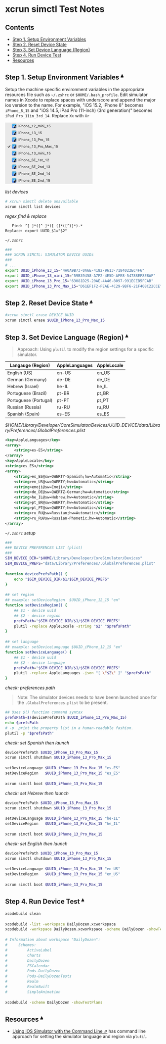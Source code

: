 # xcrun simctl Test Notes

## Contents <a id="contents"></a>
* [Step 1. Setup Environment Variables](#step-1-setup-environment-variables-)
* [Step 2. Reset Device State](#step-2-reset-device-state-)
* [Step 3. Set Device Language (Region)](#step-3-set-device-language-region-)
* [Step 4. Run Device Test](#step-4-run-device-test-)
* [Resources](#resources-)

## Step 1. Setup Environment Variables <a id="step-1-setup-environment-variables-"></a><sup>[▴](#contents)</sup>

Setup the machine specific environment variables in the appropriate resources file such as `~/.zshrc` or `$HOME/.bash_profile`. Edit simulator names in Xcode to replace spaces with underscore and append the major ios version to the name. For example, "iOS 15.2, iPhone 8" becomes `iPhone_8_15` and "iOS 14.5, iPad Pro (11-inch) (3rd generation)" becomes `iPad_Pro_11in_3rd_14`. Replace `Xʀ` with `Xr`

![](XcrunSimctlTestNotes_files/SimulatorList.png)

_list devices_

``` sh
# xcrun simctl delete unavailable
xcrun simctl list devices
```

_regex find & replace_

``` regex
   Find: ^[ ]*([^ ]*)[ (]*([^)]*).*
Replace: export UUID_$1="$2"
```

_`~/.zshrc`_

``` sh
###
### XCRUN SIMCTL: SIMULATOR DEVICE UUIDs
###
# ...
export UUID_iPhone_13_15="4A0A9B73-0A6E-4182-9613-7184022EC4F6"
export UUID_iPhone_13_mini_15="59B39458-A7F2-4E5D-AFE8-54788EF8E8AF"
export UUID_iPhone_13_Pro_15="63081D25-20AE-4A46-8097-991ECEB5FCAB"
export UUID_iPhone_13_Pro_Max_15="D61EF1F2-FEAE-4C29-9BF6-21F408C22CCE"
```

## Step 2. Reset Device State <a id="step-2-reset-device-state-"></a><sup>[▴](#contents)</sup>

``` sh
#xcrun simctl erase DEVICE_UUID
xcrun simctl erase $UUID_iPhone_13_Pro_Max_15
```

## Step 3. Set Device Language (Region) <a id="step-3-set-device-language-region-"></a><sup>[▴](#contents)</sup>

> Approach: Using `plutil` to modify the region settings for a specific simulator.

| Langauge (Region)     | AppleLanguages | AppleLocale |
|-----------------------|----------------|-------------|
| English (US)          | en-US          | en_US       |
| German (Germany)      | de-DE          | de_DE       |
| Hebrew (Israel)       | he-IL          | he_IL       |
| Portuguese (Brazil)   | pt-BR          | pt_BR       |
| Portuguese (Portugal) | pt-PT          | pt_PT       |
| Russian (Russia)      | ru-RU          | ru_RU       |
| Spanish (Spain)       | es-ES          | es_ES       |

_$HOME/Library/Developer/CoreSimulator/Devices/UUID_DEVICE/data/Library/Preferences/.GlobalPreferences.plist_

``` xml
<key>AppleLanguages</key>
<array>
    <string>es-ES</string>
</array>
<key>AppleLocale</key>
<string>es_ES</string>
<array>
    <string>es_ES@sw=QWERTY-Spanish;hw=Automatic</string>
    <string>en_US@sw=QWERTY;hw=Automatic</string>
    <string>emoji@sw=Emoji</string>
    <string>de_DE@sw=QWERTZ-German;hw=Automatic</string>
    <string>he_IL@sw=Hebrew;hw=Automatic</string>
    <string>pt_BR@sw=QWERTY;hw=Automatic</string>
    <string>pt_PT@sw=QWERTY;hw=Automatic</string>
    <string>ru_RU@sw=Russian;hw=Automatic</string>
    <string>ru_RU@sw=Russian-Phonetic;hw=Automatic</string>
</array>
```

_`~/.zshrc` setup_

``` sh
###
### DEVICE PREFERENCES LIST (plist)
###
SIM_DEVICE_DIR="$HOME/Library/Developer/CoreSimulator/Devices"
SIM_DEVICE_PREFS="data/Library/Preferences/.GlobalPreferences.plist"

function devicePrefsPath() {
    echo "$SIM_DEVICE_DIR/$1/$SIM_DEVICE_PREFS"
}

## set region
## example: setDeviceRegion  $UUID_iPhone_12_15 "en"
function setDeviceRegion() {
    ## $1 - device uuid
    ## $2 - device region
    prefsPath="$SIM_DEVICE_DIR/$1/$SIM_DEVICE_PREFS"
    plutil -replace AppleLocale -string "$2" "$prefsPath"
}

## set language
## example: setDeviceLanguage $UUID_iPhone_12_15 "en" 
function setDeviceLanguage() {
    ## $1 - device uuid
    ## $2 - device language
    prefsPath="$SIM_DEVICE_DIR/$1/$SIM_DEVICE_PREFS"
    plutil -replace AppleLanguages -json "[ \"$2\" ]" "$prefsPath" 
}
```

_check: preferences path_

> Note: The simulator devices needs to have beenn launched once for the `.GlobalPreferences.plist` to be present.

``` sh
## Uses $() function command syntax
prefsPath=$(devicePrefsPath $UUID_iPhone_13_Pro_Max_15)  
echo $prefsPath
# -p  print the property list in a human-readable fashion.
plutil -p "$prefsPath"
```

_check: set Spanish then launch_

``` sh
devicePrefsPath $UUID_iPhone_13_Pro_Max_15
xcrun simctl shutdown $UUID_iPhone_13_Pro_Max_15

setDeviceLanguage $UUID_iPhone_13_Pro_Max_15 "es-ES"
setDeviceRegion   $UUID_iPhone_13_Pro_Max_15 "es_ES"

xcrun simctl boot $UUID_iPhone_13_Pro_Max_15
```

_check: set Hebrew then launch_

``` sh
devicePrefsPath $UUID_iPhone_13_Pro_Max_15
xcrun simctl shutdown $UUID_iPhone_13_Pro_Max_15

setDeviceLanguage $UUID_iPhone_13_Pro_Max_15 "he-IL"
setDeviceRegion   $UUID_iPhone_13_Pro_Max_15 "he_IL"

xcrun simctl boot $UUID_iPhone_13_Pro_Max_15
```

_check: set English then launch_

``` sh
devicePrefsPath $UUID_iPhone_13_Pro_Max_15
xcrun simctl shutdown $UUID_iPhone_13_Pro_Max_15

setDeviceLanguage $UUID_iPhone_13_Pro_Max_15 "en-US"
setDeviceRegion   $UUID_iPhone_13_Pro_Max_15 "en_US"

xcrun simctl boot $UUID_iPhone_13_Pro_Max_15
```

## Step 4. Run Device Test <a id="step-4-run-device-test-"></a><sup>[▴](#contents)</sup>

``` sh
xcodebuild clean

xcodebuild -list -workspace DailyDozen.xcworkspace
xcodebuild -workspace DailyDozen.xcworkspace -scheme DailyDozen -showTestPlans

# Information about workspace "DailyDozen":
#     Schemes:
#         ActiveLabel
#         Charts
#         DailyDozen
#         FSCalendar
#         Pods-DailyDozen
#         Pods-DailyDozenTests
#         Realm
#         RealmSwift
#         SimpleAnimation

xcodebuild -scheme DailyDozen -showTestPlans
```

## Resources <a id="resources-"></a><sup>[▴](#contents)</sup>

* [Using iOS Simulator with the Command Line ⇗](https://notificare.com/blog/2020/05/22/Using-iOS-Simulator-with-the-Command-Line/) has command line approach for setting the simulator language and region via `plutil`.
